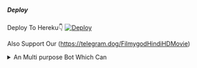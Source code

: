 ##### Deploy

Deploy To Hereku👇
[![Deploy](https://www.herokucdn.com/deploy/button.svg)](https://heroku.com/deploy?template=https://github.com/tgfilmygod02/MT-Rename-Bot)
</pre>
</p>
</details>

Also Support Our
(https://telegram.dog/FilmygodHindiHDMovie) 
</pre>
</p>
</details>

<details><summary>An Multi purpose Bot Which Can</summary>
<p>
<br>
✅Rename Telegram Files 
✅Convert Files into Video
</pre>
</p>
</details>
